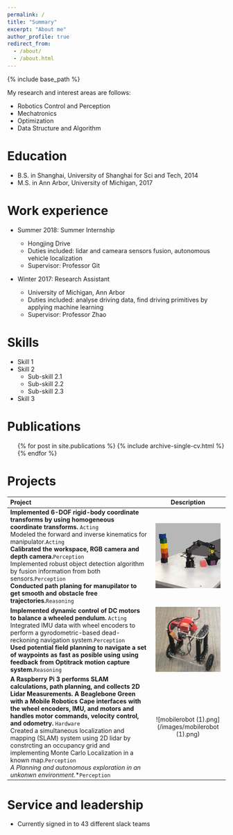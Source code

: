 ```yaml
---
permalink: /
title: "Summary"
excerpt: "About me"
author_profile: true
redirect_from: 
  - /about/
  - /about.html
---
```


{% include base_path %} 

My research and interest areas are follows:
* Robotics Control and Perception
* Mechatronics
* Optimization
* Data Structure and Algorithm

Education
======
* B.S. in Shanghai, University of Shanghai for Sci and Tech, 2014
* M.S. in Ann Arbor, University of Michigan, 2017

Work experience
======
* Summer 2018: Summer Internship
  * Hongjing Drive
  * Duties included: lidar and cameara sensors fusion, autonomous vehicle localization
  * Supervisor: Professor Git

* Winter 2017: Research Assistant
  * University of Michigan, Ann Arbor
  * Duties included: analyse driving data, find driving primitives by applying machine learning
  * Supervisor: Professor Zhao
  
Skills
======
* Skill 1
* Skill 2
  * Sub-skill 2.1
  * Sub-skill 2.2
  * Sub-skill 2.3
* Skill 3

Publications
======
  <ul>{% for post in site.publications %}
    {% include archive-single-cv.html %}
  {% endfor %}</ul>
 
Projects
======

| Project | Description |
| :--- | :---: |
|**Implemented 6-DOF rigid-body coordinate transforms by using homogeneous coordinate transforms.** `Acting` <br>Modeled the forward and inverse kinematics for manipulator.`Acting`<br> **Calibrated the workspace, RGB camera and depth camera.**`Perception`<br>Implemented robust object detection algorithm by fusion information from both sensors.`Perception`<br>**Conducted path planing for manupilator to get smooth and obstacle free trajectories.**`Reasoning`<br>| ![rexarm_150x150.png](/images/rexarm_150x150.png)  | 
|**Implemented dynamic control of DC motors to balance a wheeled pendulum.** `Acting` <br>Integrated IMU data with wheel encoders to perform a gyrodometric-based dead-reckoning navigation system.`Perception`<br> **Used potential field planning to navigate a set of waypoints as fast as posible using using feedback from Optitrack motion capture system.**`Reasoning`| ![balancebot.png](/images/balanceBot.png)  |
|**A Raspberry Pi 3 performs SLAM calculations, path planning, and collects 2D Lidar Measurements. A Beaglebone Green with a Mobile Robotics Cape interfaces with the wheel encoders, IMU, and motors and handles motor commands, velocity control,  and odometry.** `Hardware` <br> Created a simultaneous localization and mapping (SLAM) system using 2D lidar by constrcting an occupancy grid and implementing Monte Carlo Localization in a known map.`Perception`<br> **A* Planning and autonomous exploration in an unkonwn environment.**`Perception`<br>| ![mobilerobot (1).png](/images/mobilerobot (1).png)  | 
<!---
Talks
======
<ul>{% for post in site.talks %}
{% include archive-single-talk-cv.html %}
{% endfor %}</ul>
-->  
<!---
Teaching
======
<ul>{% for post in site.teaching %}
{% include archive-single-cv.html %}
{% endfor %}</ul>
-->  
Service and leadership
======
* Currently signed in to 43 different slack teams

